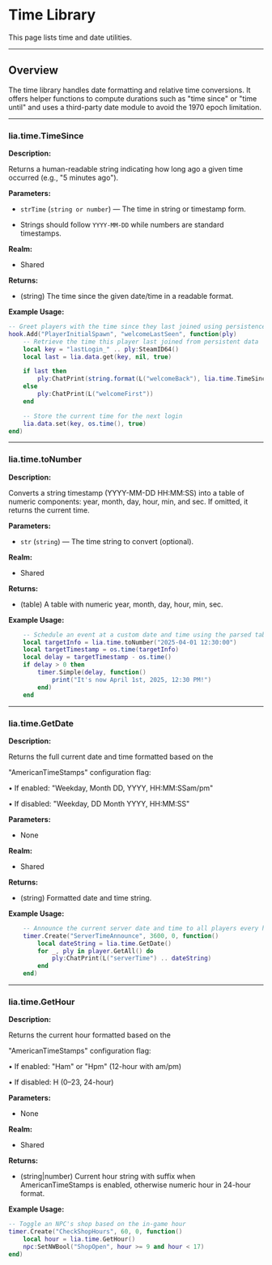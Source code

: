 # Time Library

This page lists time and date utilities.

---

## Overview

The time library handles date formatting and relative time conversions. It offers helper functions to compute durations such as "time since" or "time until" and uses a third-party date module to avoid the 1970 epoch limitation.

---

### lia.time.TimeSince

**Description:**

Returns a human-readable string indicating how long ago a given time occurred (e.g., "5 minutes ago").

**Parameters:**

* `strTime` (`string or number`) — The time in string or timestamp form.

* Strings should follow `YYYY-MM-DD` while numbers are standard timestamps.


**Realm:**

* Shared


**Returns:**

* (string) The time since the given date/time in a readable format.


**Example Usage:**

```lua
-- Greet players with the time since they last joined using persistence data
hook.Add("PlayerInitialSpawn", "welcomeLastSeen", function(ply)
    -- Retrieve the time this player last joined from persistent data
    local key = "lastLogin_" .. ply:SteamID64()
    local last = lia.data.get(key, nil, true)

    if last then
        ply:ChatPrint(string.format(L("welcomeBack"), lia.time.TimeSince(last)))
    else
        ply:ChatPrint(L("welcomeFirst"))
    end

    -- Store the current time for the next login
    lia.data.set(key, os.time(), true)
end)
```

---

### lia.time.toNumber

**Description:**

Converts a string timestamp (YYYY-MM-DD HH:MM:SS) into a table of numeric components: year, month, day, hour, min, and sec. If omitted, it returns the current time.

**Parameters:**

* `str` (`string`) — The time string to convert (optional).


**Realm:**

* Shared


**Returns:**

* (table) A table with numeric year, month, day, hour, min, sec.


**Example Usage:**

```lua
    -- Schedule an event at a custom date and time using the parsed table
    local targetInfo = lia.time.toNumber("2025-04-01 12:30:00")
    local targetTimestamp = os.time(targetInfo)
    local delay = targetTimestamp - os.time()
    if delay > 0 then
        timer.Simple(delay, function()
            print("It's now April 1st, 2025, 12:30 PM!")
        end)
    end
```

---

### lia.time.GetDate

**Description:**

Returns the full current date and time formatted based on the

"AmericanTimeStamps" configuration flag:

• If enabled: "Weekday, Month DD, YYYY, HH:MM:SSam/pm"

• If disabled: "Weekday, DD Month YYYY, HH:MM:SS"

**Parameters:**

* None


**Realm:**

* Shared


**Returns:**

* (string) Formatted date and time string.


**Example Usage:**

```lua
    -- Announce the current server date and time to all players every hour
    timer.Create("ServerTimeAnnounce", 3600, 0, function()
        local dateString = lia.time.GetDate()
        for _, ply in player.GetAll() do
            ply:ChatPrint(L("serverTime") .. dateString)
        end
    end)
```

---

### lia.time.GetHour

**Description:**

Returns the current hour formatted based on the

"AmericanTimeStamps" configuration flag:

• If enabled: "Ham" or "Hpm" (12-hour with am/pm)

• If disabled: H (0–23, 24-hour)

**Parameters:**

* None


**Realm:**

* Shared


**Returns:**

* (string|number) Current hour string with suffix when AmericanTimeStamps is enabled, otherwise numeric hour in 24-hour format.


**Example Usage:**

```lua
-- Toggle an NPC's shop based on the in-game hour
timer.Create("CheckShopHours", 60, 0, function()
    local hour = lia.time.GetHour()
    npc:SetNWBool("ShopOpen", hour >= 9 and hour < 17)
end)
```
